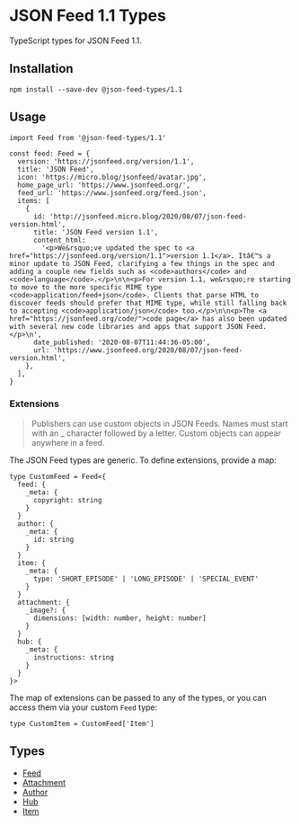 # JSON Feed 1.1 Types

TypeScript types for JSON Feed 1.1.

## Installation

```
npm install --save-dev @json-feed-types/1.1
```

## Usage

```
import Feed from '@json-feed-types/1.1'

const feed: Feed = {
  version: 'https://jsonfeed.org/version/1.1',
  title: 'JSON Feed',
  icon: 'https://micro.blog/jsonfeed/avatar.jpg',
  home_page_url: 'https://www.jsonfeed.org/',
  feed_url: 'https://www.jsonfeed.org/feed.json',
  items: [
    {
      id: 'http://jsonfeed.micro.blog/2020/08/07/json-feed-version.html',
      title: 'JSON Feed version 1.1',
      content_html:
        '<p>We&rsquo;ve updated the spec to <a href="https://jsonfeed.org/version/1.1">version 1.1</a>. Itâ€™s a minor update to JSON Feed, clarifying a few things in the spec and adding a couple new fields such as <code>authors</code> and <code>language</code>.</p>\n\n<p>For version 1.1, we&rsquo;re starting to move to the more specific MIME type <code>application/feed+json</code>. Clients that parse HTML to discover feeds should prefer that MIME type, while still falling back to accepting <code>application/json</code> too.</p>\n\n<p>The <a href="https://jsonfeed.org/code/">code page</a> has also been updated with several new code libraries and apps that support JSON Feed.</p>\n',
      date_published: '2020-08-07T11:44:36-05:00',
      url: 'https://www.jsonfeed.org/2020/08/07/json-feed-version.html',
    },
  ],
}
```

### Extensions

> Publishers can use custom objects in JSON Feeds. Names must start with an \_ character followed by a letter. Custom objects can appear anywhere in a feed.

The JSON Feed types are generic. To define extensions, provide a map:

```
type CustomFeed = Feed<{
  feed: {
    _meta: {
      copyright: string
    }
  }
  author: {
    _meta: {
      id: string
    }
  }
  item: {
    _meta: {
      type: 'SHORT_EPISODE' | 'LONG_EPISODE' | 'SPECIAL_EVENT'
    }
  }
  attachment: {
    _image?: {
      dimensions: [width: number, height: number]
    }
  }
  hub: {
    _meta: {
      instructions: string
    }
  }
}>
```

The map of extensions can be passed to any of the types, or you can access them via your custom `Feed` type:

```
type CustomItem = CustomFeed['Item']
```

## Types

- [Feed](./types/feed)
- [Attachment](./types/attachment)
- [Author](./types/author)
- [Hub](./hub)
- [Item](./item)
